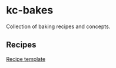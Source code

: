 # kc-bakes

Collection of baking recipes and concepts.

## Recipes

[Recipe template](content/recipes/recipe_template.md)
